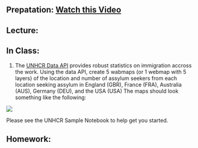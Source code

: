 ## Prepatation: [Watch this Video](https://www.youtube.com/watch?v=0LfJrk2_VRg)

## Lecture:

## In Class:
1. The [UNHCR Data API](http://popdata.unhcr.org/wiki/index52ce.html?title=API_Documentation) provides robust statistics on immigration accross the work. Using the data API, create 5 wabmaps (or 1 webmap with 5 layers) of the location and number of assylum seekers from each location seeking assylum in England (GBR), France (FRA), Australia (AUS), Germany (DEU), and the USA (USA) The maps should look something 
like the following:

![](https://cdn.rawgit.com/gbrunner/Advanced_Python_for_GIS_and_RS/e13f9938/Week%203/unhcr_map.jpg)

Please see the UNHCR Sample Notebook to help get you started.


## Homework:
